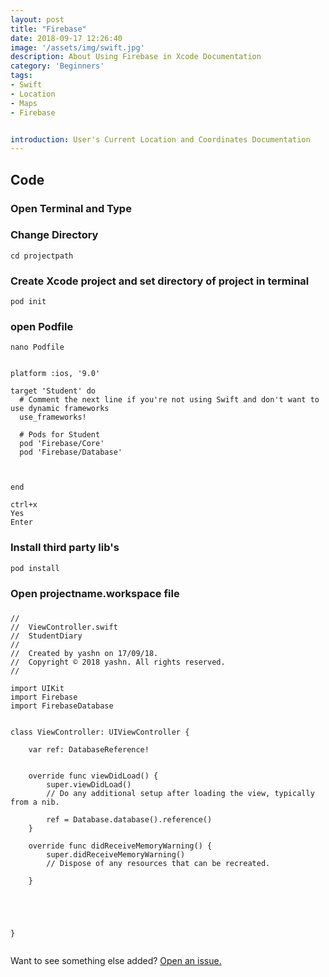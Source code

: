 ```yaml
---
layout: post
title: "Firebase"
date: 2018-09-17 12:26:40
image: '/assets/img/swift.jpg'
description: About Using Firebase in Xcode Documentation
category: 'Beginners'
tags:
- Swift
- Location
- Maps
- Firebase


introduction: User's Current Location and Coordinates Documentation
---
```



## Code

### Open Terminal and Type 
### Change Directory 
```
cd projectpath
```

### Create Xcode project and set directory of project in terminal
```
pod init
```
### open Podfile
```
nano Podfile
```
```

platform :ios, '9.0'

target 'Student' do
  # Comment the next line if you're not using Swift and don't want to use dynamic frameworks
  use_frameworks!
   
  # Pods for Student
  pod 'Firebase/Core'
  pod 'Firebase/Database'

 

end
```
```
ctrl+x
Yes
Enter
```

### Install third party lib's
```
pod install
```

### Open projectname.workspace file



### 
```
//
//  ViewController.swift
//  StudentDiary
//
//  Created by yashn on 17/09/18.
//  Copyright © 2018 yashn. All rights reserved.
//

import UIKit
import Firebase
import FirebaseDatabase


class ViewController: UIViewController {
    
    var ref: DatabaseReference!


    override func viewDidLoad() {
        super.viewDidLoad()
        // Do any additional setup after loading the view, typically from a nib.
        
        ref = Database.database().reference()
    }

    override func didReceiveMemoryWarning() {
        super.didReceiveMemoryWarning()
        // Dispose of any resources that can be recreated.
        
    }
    
    
    


}


```



Want to see something else added? <a href="https://yugn27.github.io/contact/">Open an issue.</a>
